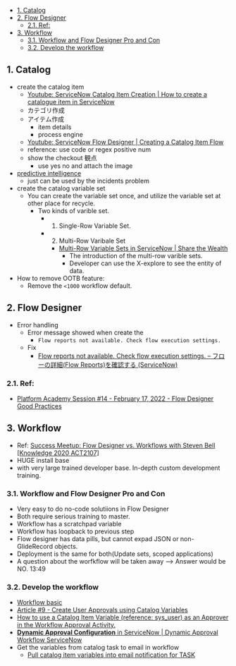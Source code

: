 - [1. Catalog](#1-catalog)
- [2. Flow Designer](#2-flow-designer)
  - [2.1. Ref:](#21-ref)
- [3. Workflow](#3-workflow)
  - [3.1. Workflow and Flow Designer Pro and Con](#31-workflow-and-flow-designer-pro-and-con)
  - [3.2. Develop the workflow](#32-develop-the-workflow)
## 1. Catalog 
- create the catalog item
	- [Youtube: ServiceNow Catalog Item Creation | How to create a catalogue item in ServiceNow](https://www.youtube.com/watch?v=-w49Bu6RpxY&list=PLkXOxVrhArjzQG3-ZkhJ9i_t0t2-jEqkZ)
	- カテゴリ作成
	- アイテム作成
		- item details
		- process engine
	- [Youtube: ServiceNow Flow Designer | Creating a Catalog Item Flow](https://www.google.com/search?q=how+to+create+the+simple+flow+designer+with+service+catalog&rlz=1C1GCEU_jaJP984JP984&oq=how+to+create+the+simple+flow+designer+with+service+catalog&aqs=chrome..69i57j33i160j33i21j33i22i29i30l3.18547j0j4&sourceid=chrome&ie=UTF-8#kpvalbx=_H2bGYq2PKrqw2roPtc6UwAo31)
	- reference: use code or regex positive num
	- show the checkout 観点
		- use yes no and attach the image
- [predictive intelligence](https://docs.servicenow.com/bundle/sandiego-now-intelligence/page/administer/predictive-intelligence/concept/predictive-intelligence.html)
	- just can be used by the incidents problem
- create the catalog variable set
  - You can create the variable set once, and utilize the variable set at other place for recycle.
    - Two kinds of varible set.
      - 1. Single-Row Variable Set.
      - 2. Multi-Row Varibale Set
        - [Multi-Row Variable Sets in ServiceNow | Share the Wealth](https://www.youtube.com/watch?v=SxNcI7-8eaw)
          - The introduction of the multi-row varible sets.
          - Developer can use the X-explore to see the entity of data.
- How to remove OOTB feature:
  - Remove the `<1000` workflow default. 
## 2. Flow Designer
- Error handling
  - Error message showed when create the 
    - ```Flow reports not available. Check flow execution settings. ``` 
  - Fix
    - [Flow reports not available. Check flow execution settings. – フローの詳細(Flow Reports)を確認する (ServiceNow)](https://zw-kakeru.com/tips/servicenow-aes-flow-reports-setting/)

### 2.1. Ref:
- [Platform Academy Session #14 - February 17, 2022 - Flow Designer Good Practices](https://www.youtube.com/watch?v=7LFmisAlrXU)
## 3. Workflow
- Ref: [Success Meetup: Flow Designer vs. Workflows with Steven Bell [Knowledge 2020 ACT2107]](https://www.youtube.com/watch?v=Tp1iQJpNGUs)
- HUGE install base
- with very large trained developer base. In-depth custom development training.
### 3.1. Workflow and Flow Designer Pro and Con
- Very easy to do no-code solutiions in Flow Designer
- Both require serious training to master.
- Workflow has a scratchpad variable
- Workflow has loopback to previous step
- Flow designer has data pills, but cannot expad JSON or non-GlideRecord objects.
- Deployment is the same for both(Update sets, scoped applications) 
- A question about the worfkflow will be taken away --> Answer would be NO. 13:49
### 3.2. Develop the workflow
- [Workflow basic](https://developer.servicenow.com/dev.do#!/learn/courses/quebec/app_store_learnv2_automatingapps_quebec_automating_application_logic/app_store_learnv2_automatingapps_quebec_workflow/app_store_learnv2_automatingapps_quebec_workflow_objectives)
- [Article #9 - Create User Approvals using Catalog Variables](https://community.servicenow.com/community?id=community_article&sys_id=e45144b7dbea9010190b1ea668961963) 
- [How to use a Catalog Item Variable (reference: sys_user) as an Approver in the Workflow Approval Activity.](https://community.servicenow.com/community?id=community_question&sys_id=42eb807ddb1590d05ed4a851ca961946)
- [**Dynamic Approval Configuration** in ServiceNow | Dynamic Approval Workflow ServiceNow](https://www.youtube.com/watch?v=honIwnuiJ7I&t=714s)
- Get the variables from catalog task to email in workflow
  - [Pull catalog item variables into email notification for TASK](https://community.servicenow.com/community?id=community_question&sys_id=5c4503addbd8dbc01dcaf3231f961915)
